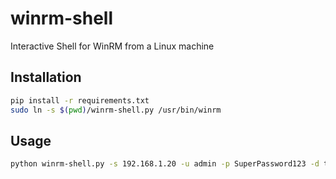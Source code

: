 # winrm-shell
Interactive Shell for WinRM from a Linux machine

## Installation

```bash
pip install -r requirements.txt
sudo ln -s $(pwd)/winrm-shell.py /usr/bin/winrm
```

## Usage

```bash
python winrm-shell.py -s 192.168.1.20 -u admin -p SuperPassword123 -d test.local
```
